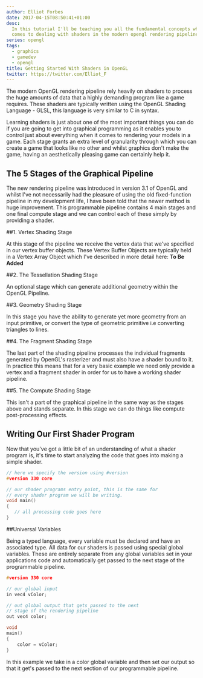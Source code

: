 ```yaml
---
author: Elliot Forbes
date: 2017-04-15T08:50:41+01:00
desc:
  In this tutorial I'll be teaching you all the fundamental concepts when it
  comes to dealing with shaders in the modern opengl rendering pipeline.
series: opengl
tags:
  - graphics
  - gamedev
  - opengl
title: Getting Started With Shaders in OpenGL
twitter: https://twitter.com/Elliot_F
---
```


<p>The modern OpenGL rendering pipeline rely heavily on shaders to process the huge amounts of data that a highly demanding program like a game requires. These shaders are typically written using the OpenGL Shading Language - GLSL, this language is very similar to C in syntax. </p>

<p>Learning shaders is just about one of the most important things you can do if you are going to get into graphical programming as it enables you to control just about everything when it comes to rendering your models in a game. Each stage grants an extra level of granularity through which you can create a game that looks like no other and whilst graphics don't make the game, having an aesthetically pleasing game can certainly help it. </p>

## The 5 Stages of the Graphical Pipeline

<p>The new rendering pipeline was introduced in version 3.1 of OpenGL and whilst I've not necessarily had the pleasure of using the old fixed-function pipeline in my development life, I have been told that the newer method is huge improvement. This programmable pipeline contains 4 main stages and one final compute stage and we can control each of these simply by providing a shader.</p>

##1. Vertex Shading Stage

<p>At this stage of the pipeline we receive the vertex data that we've specified in our vertex buffer objects. These Vertex Buffer Objects are typically held in a Vertex Array Object which I've described in more detail here: <b>To Be Added</b></p>

##2. The Tessellation Shading Stage

<p>An optional stage which can generate additional geometry within the OpenGL Pipeline.</p>

##3. Geometry Shading Stage

<p>In this stage you have the ability to generate yet more geometry from an input primitive, or convert the type of geometric primitive i.e converting triangles to lines. </p>

##4. The Fragment Shading Stage

<p>The last part of the shading pipeline processes the individual fragments generated by OpenGL's rasterizer and must also have a shader bound to it. In practice this means that for a very basic example we need only provide a vertex and a fragment shader in order for us to have a working shader pipeline.</p>

##5. The Compute Shading Stage

<p>This isn't a part of the graphical pipeline in the same way as the stages above and stands separate. In this stage we can do things like compute post-processing effects.</p>

## Writing Our First Shader Program

<p>Now that you've got a little bit of an understanding of what a shader program is, it's time to start analyzing the code that goes into making a simple shader.</p>

```c
// here we specify the version using #version
#version 330 core

// our shader programs entry point, this is the same for
// every shader program we will be writing.
void main()
{
   // all processing code goes here
}
```

##Universal Variables

<p>Being a typed language, every variable must be declared and have an associated type. All data for our shaders is passed using special global variables. These are entirely separate from any global variables set in your applications code and automatically get passed to the next stage of the programmable pipeline.</p>

```c
#version 330 core

// our global input
in vec4 vColor;

// out global output that gets passed to the next
// stage of the rendering pipeline
out vec4 color;

void
main()
{
    color = vColor;
}
```

<p>In this example we take in a color global variable and then set our output so that it get's passed to the next section of our programmable pipeline.</p>
